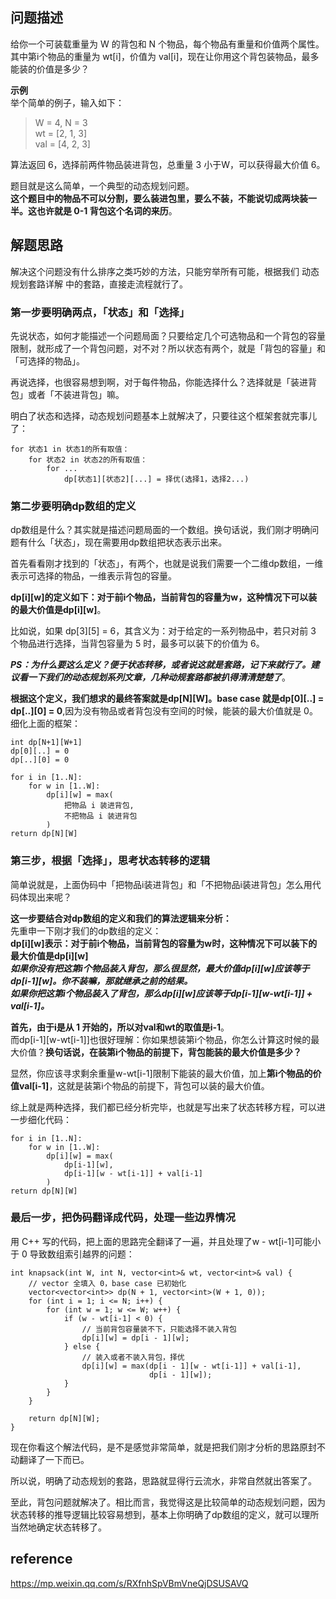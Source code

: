 ## 问题描述
给你一个可装载重量为 W 的背包和 N 个物品，每个物品有重量和价值两个属性。  
其中第i个物品的重量为 wt[i]，价值为 val[i]，现在让你用这个背包装物品，最多能装的价值是多少？

**示例**  
举个简单的例子，输入如下：  
> W = 4, N = 3  
wt = [2, 1, 3]  
val = [4, 2, 3]  

算法返回 6，选择前两件物品装进背包，总重量 3 小于W，可以获得最大价值 6。

题目就是这么简单，一个典型的动态规划问题。  
**这个题目中的物品不可以分割，要么装进包里，要么不装，不能说切成两块装一半。这也许就是 0-1 背包这个名词的来历**。

## 解题思路
解决这个问题没有什么排序之类巧妙的方法，只能穷举所有可能，根据我们 动态规划套路详解 中的套路，直接走流程就行了。  

### **第一步要明确两点，「状态」和「选择」**   
先说状态，如何才能描述一个问题局面？只要给定几个可选物品和一个背包的容量限制，就形成了一个背包问题，对不对？所以状态有两个，就是「背包的容量」和「可选择的物品」。

再说选择，也很容易想到啊，对于每件物品，你能选择什么？选择就是「装进背包」或者「不装进背包」嘛。

明白了状态和选择，动态规划问题基本上就解决了，只要往这个框架套就完事儿了：  
```
for 状态1 in 状态1的所有取值：
    for 状态2 in 状态2的所有取值：
        for ...
            dp[状态1][状态2][...] = 择优(选择1，选择2...)
 ```
 ### **第二步要明确dp数组的定义**  
 dp数组是什么？其实就是描述问题局面的一个数组。换句话说，我们刚才明确问题有什么「状态」，现在需要用dp数组把状态表示出来。

首先看看刚才找到的「状态」，有两个，也就是说我们需要一个二维dp数组，一维表示可选择的物品，一维表示背包的容量。

**dp[i][w]的定义如下：对于前i个物品，当前背包的容量为w，这种情况下可以装的最大价值是dp[i][w]**。

比如说，如果 dp[3][5] = 6，其含义为：对于给定的一系列物品中，若只对前 3 个物品进行选择，当背包容量为 5 时，最多可以装下的价值为 6。

***PS：为什么要这么定义？便于状态转移，或者说这就是套路，记下来就行了。建议看一下我们的动态规划系列文章，几种动规套路都被扒得清清楚楚了***。

**根据这个定义，我们想求的最终答案就是dp[N][W]。base case 就是dp[0][..] = dp[..][0] = 0**,因为没有物品或者背包没有空间的时候，能装的最大价值就是 0。  
细化上面的框架：  
```
int dp[N+1][W+1]
dp[0][..] = 0
dp[..][0] = 0

for i in [1..N]:
    for w in [1..W]:
        dp[i][w] = max(
            把物品 i 装进背包,
            不把物品 i 装进背包
        )
return dp[N][W]
```
### 第三步，根据「选择」，思考状态转移的逻辑
简单说就是，上面伪码中「把物品i装进背包」和「不把物品i装进背包」怎么用代码体现出来呢？ 

**这一步要结合对dp数组的定义和我们的算法逻辑来分析：**  
先重申一下刚才我们的dp数组的定义：  
**dp[i][w]表示：对于前i个物品，当前背包的容量为w时，这种情况下可以装下的最大价值是dp[i][w]**   
***如果你没有把这第i个物品装入背包，那么很显然，最大价值dp[i][w]应该等于dp[i-1][w]。你不装嘛，那就继承之前的结果。***  
***如果你把这第i个物品装入了背包，那么dp[i][w]应该等于dp[i-1][w-wt[i-1]] + val[i-1]。***  

**首先，由于i是从 1 开始的，所以对val和wt的取值是i-1**。   
而dp[i-1][w-wt[i-1]]也很好理解：你如果想装第i个物品，你怎么计算这时候的最大价值？**换句话说，在装第i个物品的前提下，背包能装的最大价值是多少？**

显然，你应该寻求剩余重量w-wt[i-1]限制下能装的最大价值，加上**第i个物品的价值val[i-1]**，这就是装第i个物品的前提下，背包可以装的最大价值。

综上就是两种选择，我们都已经分析完毕，也就是写出来了状态转移方程，可以进一步细化代码：  
```
for i in [1..N]:
    for w in [1..W]:
        dp[i][w] = max(
            dp[i-1][w],
            dp[i-1][w - wt[i-1]] + val[i-1]
        )
return dp[N][W]
```
### 最后一步，把伪码翻译成代码，处理一些边界情况
用 C++ 写的代码，把上面的思路完全翻译了一遍，并且处理了w - wt[i-1]可能小于 0 导致数组索引越界的问题：  
```
int knapsack(int W, int N, vector<int>& wt, vector<int>& val) {
    // vector 全填入 0，base case 已初始化
    vector<vector<int>> dp(N + 1, vector<int>(W + 1, 0));
    for (int i = 1; i <= N; i++) {
        for (int w = 1; w <= W; w++) {
            if (w - wt[i-1] < 0) {
                // 当前背包容量装不下，只能选择不装入背包
                dp[i][w] = dp[i - 1][w];
            } else {
                // 装入或者不装入背包，择优
                dp[i][w] = max(dp[i - 1][w - wt[i-1]] + val[i-1], 
                               dp[i - 1][w]);
            }
        }
    }

    return dp[N][W];
}
```

现在你看这个解法代码，是不是感觉非常简单，就是把我们刚才分析的思路原封不动翻译了一下而已。

所以说，明确了动态规划的套路，思路就显得行云流水，非常自然就出答案了。

至此，背包问题就解决了。相比而言，我觉得这是比较简单的动态规划问题，因为状态转移的推导逻辑比较容易想到，基本上你明确了dp数组的定义，就可以理所当然地确定状态转移了。
## reference
https://mp.weixin.qq.com/s/RXfnhSpVBmVneQjDSUSAVQ
